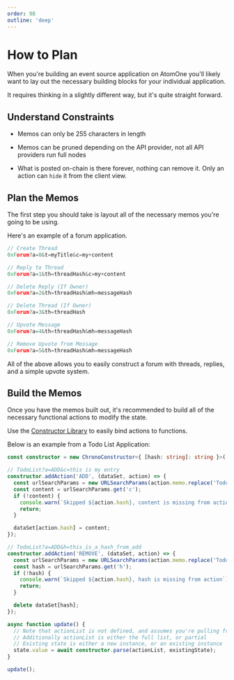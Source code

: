 ```yaml
---
order: 98
outline: 'deep'
---
```


# How to Plan

When you're building an event source application on AtomOne you'll likely want to lay out the necessary building blocks for your individual application.

It requires thinking in a slightly different way, but it's quite straight forward.

## Understand Constraints

- Memos can only be 255 characters in length

- Memos can be pruned depending on the API provider, not all API providers run full nodes

- What is posted on-chain is there forever, nothing can remove it. Only an action can `hide` it from the client view.

## Plan the Memos

The first step you should take is layout all of the necessary memos you're going to be using.

Here's an example of a forum application.

```ts
// Create Thread
0xForum?a=0&t=myTitle&c=my+content

// Reply to Thread
0xForum?a=1&th=threadHash&c=my+content

// Delete Reply (If Owner)
0xForum?a=2&th=threadHash&mh=messageHash

// Delete Thread (If Owner)
0xForum?a=3&th=threadHash

// Upvote Message
0xForum?a=4&th=threadHash&mh=messageHash

// Remove Upvote from Message
0xForum?a=5&th=threadHash&mh=messageHash
```

All of the above allows you to easily construct a forum with threads, replies, and a simple upvote system.

## Build the Memos

Once you have the memos built out, it's recommended to build all of the necessary functional actions to modify the state.

Use the [Constructor Library](../constructor/index.md) to easily bind actions to functions.

Below is an example from a Todo List Application:

```ts
const constructor = new ChronoConstructor<{ [hash: string]: string }>('TodoList');

// TodoList?a=ADD&c=this is my entry
constructor.addAction('ADD', (dataSet, action) => {
  const urlSearchParams = new URLSearchParams(action.memo.replace('TodoList?', ''));
  const content = urlSearchParams.get('c');
  if (!content) {
    console.warn(`Skipped ${action.hash}, content is missing from action`);
    return;
  }

  dataSet[action.hash] = content;
});

// TodoList?a=ADD&h=this_is_a_hash_from_add
constructor.addAction('REMOVE', (dataSet, action) => {
  const urlSearchParams = new URLSearchParams(action.memo.replace('TodoList?', ''));
  const hash = urlSearchParams.get('h');
  if (!hash) {
    console.warn(`Skipped ${action.hash}, hash is missing from action`);
    return;
  }

  delete dataSet[hash];
});

async function update() {
  // Note that actionList is not defined, and assumes you're pulling from a localhost instance.
  // Additionally actionList is either the full list, or partial
  // Existing state is either a new instance, or an existing instance
  state.value = await constructor.parse(actionList, existingState);
}

update();
```
